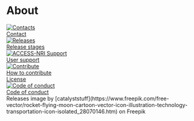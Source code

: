 # About

<div class="card-container">
    <a href="/about/contact" class="vertical-card aspect-ratio1to1">
        <div class="card-image-container">
            <img src="/assets/contact_logo.png" alt="Contacts" class="img-contain white-background with-padding"></img>
        </div>
        <div class="card-text-container bold">Contact</div>
    </a>
    <a href="/about/releases" class="vertical-card aspect-ratio1to1">
        <div class="card-image-container">
            <img src="/assets/rocket_release.svg" alt="Releases" class="img-contain white-background with-padding"></img>
        </div>
        <div class="card-text-container bold">Release stages</div>
    </a>
    <a href="/about/user_support" class="vertical-card aspect-ratio1to1">
        <div class="card-image-container">
            <img src="/assets/user_support_image.png" alt="ACCESS-NRI Support" class="img-contain white-background"></img>
        </div>
        <div class="card-text-container bold">User support</div>
    </a>
    <a href="/about/contribute" class="vertical-card aspect-ratio1to1">
        <div class="card-image-container">
            <img src="/assets/contribute_image.png" alt="Contribute" class="img-cover white-background"></img>
        </div>
        <div class="card-text-container bold">How to contribute</div>
    </a>
    <a href="/about/License" class="vertical-card aspect-ratio1to1">
        <div class="card-image-container" style="container-type:size;">
            <div class="icon-cc white-background" style="font-size: 85cqh; color: black; height: 100%; width: 100%; display: flex; justify-content: center; align-items: center; border-radius: 0.35rem;"></div>
        </div>
        <div class="card-text-container bold">License</div>
    </a>
    <a href="https://www.access-nri.org.au/community/access-nri-code-of-conduct/" target="_blank" class="vertical-card aspect-ratio1to1">
        <div class="card-image-container">
            <img src="/assets/code_of_conduct.jpeg" alt="Code of conduct" class="img-cover"></img>
        </div>
        <div class="card-text-container bold">Code of conduct</div>
    </a>
</div>

<custom-references>
Releases image by [catalyststuff](https://www.freepik.com/free-vector/rocket-flying-moon-cartoon-vector-icon-illustration-technology-transportation-icon-isolated_28070146.htm) on Freepik
</custom-references>